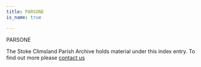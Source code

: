 ```yaml
---
title: PARSONE
is_name: true

---
```


PARSONE


The Stoke Climsland Parish Archive holds material under this index entry. To find out more please [contact us](/contact/)
